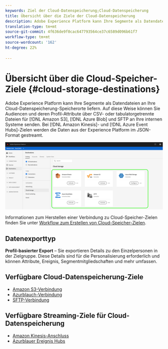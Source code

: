 ```yaml
---
keywords: Ziel der Cloud-Datenspeicherung;Cloud-Datenspeicherung
title: Übersicht über die Ziele der Cloud-Datenspeicherung
description: Adobe Experience Platform kann Ihre Segmente als Datendateien an Ihre Standorte Amazon S3, AWS Kinesis, AWS Ereignis Hubs oder SFTP-Cloud-Datenspeicherung liefern.
translation-type: tm+mt
source-git-commit: 4f636de9f0cac647793564ce37c6589d096b61f7
workflow-type: tm+mt
source-wordcount: '162'
ht-degree: 22%

---
```



# Übersicht über die Cloud-Speicher-Ziele {#cloud-storage-destinations}

Adobe Experience Platform kann Ihre Segmente als Datendateien an Ihre Cloud-Datenspeicherung-Speicherorte liefern. Auf diese Weise können Sie Audiencen und deren Profil-Attribute über CSV- oder tabulatorgetrennte Dateien für [!DNL Amazon S3], [!DNL Azure Blob] und SFTP an Ihre internen Systeme senden. Bei [!DNL Amazon Kinesis]- und [!DNL Azure Event Hubs]-Zielen werden die Daten aus der Experience Platform im JSON-Format gestreamt.

![Ziele der Adobe Cloud-Datenspeicherung](../../assets/catalog/cloud-storage/cloud-storage-destinations.png)

Informationen zum Herstellen einer Verbindung zu Cloud-Speicher-Zielen finden Sie unter [Workflow zum Erstellen von Cloud-Speicher-Zielen](./workflow.md).

## Datenexporttyp

**Profil-basierter Export** – Sie exportieren Details zu den Einzelpersonen in der Zielgruppe. Diese Details sind für die Personalisierung erforderlich und können Attribute, Ereignis, Segmentmitgliedschaften und mehr umfassen.

## Verfügbare Cloud-Datenspeicherung-Ziele

- [Amazon S3-Verbindung](./amazon-s3.md)
- [Azurblauch-Verbindung](./azure-blob.md)
- [SFTP-Verbindung](./sftp.md)

## Verfügbare Streaming-Ziele für Cloud-Datenspeicherung

- [Amazon Kinesis-Anschluss](./amazon-kinesis.md)
- [Azurblauer Ereignis Hubs](./azure-event-hubs.md)
